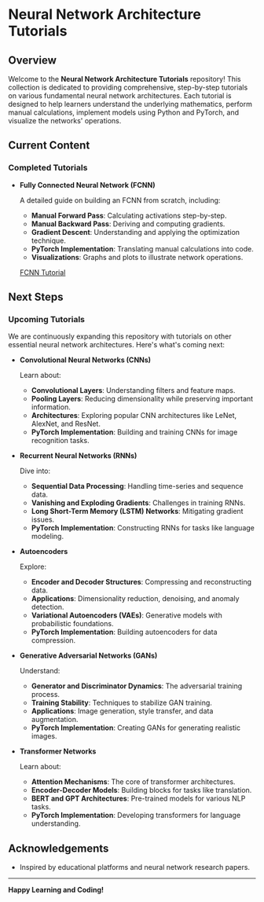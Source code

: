 # Neural Network Architecture Tutorials

## Overview

Welcome to the **Neural Network Architecture Tutorials** repository! This collection is dedicated to providing comprehensive, step-by-step tutorials on various fundamental neural network architectures. Each tutorial is designed to help learners understand the underlying mathematics, perform manual calculations, implement models using Python and PyTorch, and visualize the networks' operations.

## Current Content

### Completed Tutorials

- **Fully Connected Neural Network (FCNN)**
  
  A detailed guide on building an FCNN from scratch, including:
  - **Manual Forward Pass**: Calculating activations step-by-step.
  - **Manual Backward Pass**: Deriving and computing gradients.
  - **Gradient Descent**: Understanding and applying the optimization technique.
  - **PyTorch Implementation**: Translating manual calculations into code.
  - **Visualizations**: Graphs and plots to illustrate network operations.

  [FCNN Tutorial](.https://github.com/Alexandros-Oikonomidis/Neural-Networks-Basics/blob/main/FCNN_tutorial.ipynb)

## Next Steps

### Upcoming Tutorials

We are continuously expanding this repository with tutorials on other essential neural network architectures. Here's what's coming next:

- **Convolutional Neural Networks (CNNs)**
  
  Learn about:
  - **Convolutional Layers**: Understanding filters and feature maps.
  - **Pooling Layers**: Reducing dimensionality while preserving important information.
  - **Architectures**: Exploring popular CNN architectures like LeNet, AlexNet, and ResNet.
  - **PyTorch Implementation**: Building and training CNNs for image recognition tasks.

- **Recurrent Neural Networks (RNNs)**
  
  Dive into:
  - **Sequential Data Processing**: Handling time-series and sequence data.
  - **Vanishing and Exploding Gradients**: Challenges in training RNNs.
  - **Long Short-Term Memory (LSTM) Networks**: Mitigating gradient issues.
  - **PyTorch Implementation**: Constructing RNNs for tasks like language modeling.

- **Autoencoders**
  
  Explore:
  - **Encoder and Decoder Structures**: Compressing and reconstructing data.
  - **Applications**: Dimensionality reduction, denoising, and anomaly detection.
  - **Variational Autoencoders (VAEs)**: Generative models with probabilistic foundations.
  - **PyTorch Implementation**: Building autoencoders for data compression.

- **Generative Adversarial Networks (GANs)**
  
  Understand:
  - **Generator and Discriminator Dynamics**: The adversarial training process.
  - **Training Stability**: Techniques to stabilize GAN training.
  - **Applications**: Image generation, style transfer, and data augmentation.
  - **PyTorch Implementation**: Creating GANs for generating realistic images.

- **Transformer Networks**
  
  Learn about:
  - **Attention Mechanisms**: The core of transformer architectures.
  - **Encoder-Decoder Models**: Building blocks for tasks like translation.
  - **BERT and GPT Architectures**: Pre-trained models for various NLP tasks.
  - **PyTorch Implementation**: Developing transformers for language understanding.

## Acknowledgements

- Inspired by educational platforms and neural network research papers.

---

**Happy Learning and Coding!**
